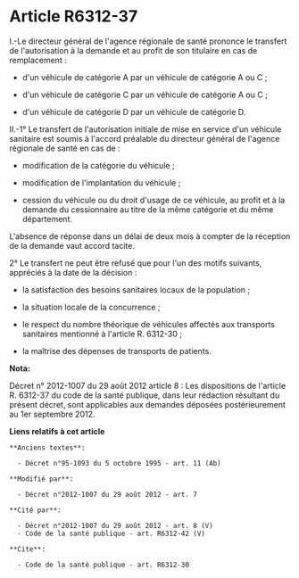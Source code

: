 # Article R6312-37

I.-Le directeur général de l'agence régionale de santé prononce le transfert de l'autorisation à la demande et au profit de
son titulaire en cas de remplacement :

- d'un véhicule de catégorie A par un véhicule de catégorie A ou C ;

- d'un véhicule de catégorie C par un véhicule de catégorie A ou C ;

- d'un véhicule de catégorie D par un véhicule de catégorie D. 

II.-1° Le transfert de l'autorisation initiale de mise en service d'un véhicule sanitaire est soumis à l'accord préalable du
directeur général de l'agence régionale de santé en cas de :

- modification de la catégorie du véhicule ;

- modification de l'implantation du véhicule ;

- cession du véhicule ou du droit d'usage de ce véhicule, au profit et à la demande du cessionnaire au titre de la même
catégorie et du même département. 

L'absence de réponse dans un délai de deux mois à compter de la réception de la demande vaut accord tacite. 

2° Le transfert ne peut être refusé que pour l'un des motifs suivants, appréciés à la date de la décision :

- la satisfaction des besoins sanitaires locaux de la population ;

- la situation locale de la concurrence ;

- le respect du nombre théorique de véhicules affectés aux transports sanitaires mentionné à l'article R. 6312-30 ;

- la maîtrise des dépenses de transports de patients.

**Nota:**

Décret n° 2012-1007 du 29 août 2012 article 8 : Les dispositions de l'article R. 6312-37 du code de la santé publique, dans
leur rédaction résultant du présent décret, sont applicables aux demandes déposées postérieurement au 1er septembre 2012.

**Liens relatifs à cet article**

	**Anciens textes**:

	  - Décret n°95-1093 du 5 octobre 1995 - art. 11 (Ab)

	**Modifié par**:

	  - Décret n°2012-1007 du 29 août 2012 - art. 7

	**Cité par**:

	  - Décret n°2012-1007 du 29 août 2012 - art. 8 (V)
	  - Code de la santé publique - art. R6312-42 (V)

	**Cite**:

	  - Code de la santé publique - art. R6312-30
